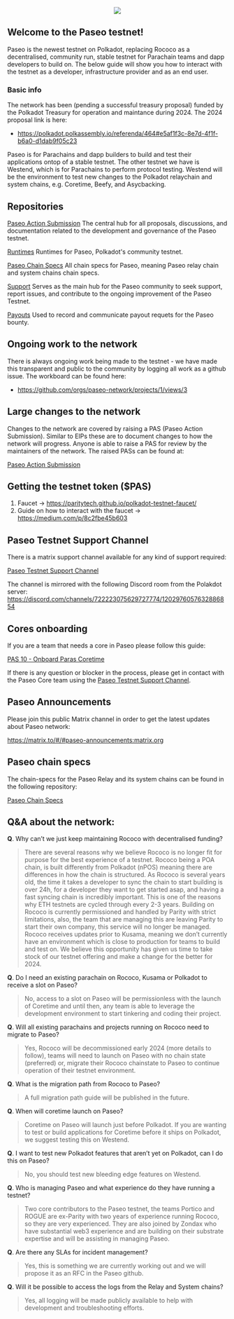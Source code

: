 <p align="center">
  <img src="../resources/logo_header.svg" />
</p>


## Welcome to the Paseo testnet!
Paseo is the newest testnet on Polkadot, replacing Rococo as a decentralised, community run, stable testnet for Parachain teams and dapp developers to build on. The below guide will show you how to interact with the testnet as a developer, infrastructure provider and as an end user. 

### Basic info
The network has been (pending a successful treasury proposal) funded by the Polkadot Treasury for operation and maintance during 2024.
The 2024 proposal link is here: 
- https://polkadot.polkassembly.io/referenda/464#e5af1f3c-8e7d-4f1f-b6a0-d1dab9f05c23

Paseo is for Parachains and dapp builders to build and test their applications ontop of a stable testnet.
The other testnet we have is Westend, which is for Parachains to perform protocol testing. Westend will be the environment to test new changes to the Polkadot relaychain and system chains, e.g. Coretime, Beefy, and Asycbacking.

## Repositories

[Paseo Action Submission](https://github.com/paseo-network/paseo-action-submission)
The central hub for all proposals, discussions, and documentation related to the development and governance of the Paseo testnet. 

[Runtimes](https://github.com/paseo-network/runtimes)
Runtimes for Paseo, Polkadot's community testnet.

[Paseo Chain Specs](https://github.com/paseo-network/paseo-chain-specs)
All chain specs for Paseo, meaning Paseo relay chain and system chains chain specs.

[Support](https://github.com/paseo-network/support)
Serves as the main hub for the Paseo community to seek support, report issues, and contribute to the ongoing improvement of the Paseo Testnet.

[Payouts](https://github.com/paseo-network/payouts)
Used to record and communicate payout requets for the Paseo bounty.

## Ongoing work to the network
There is always ongoing work being made to the testnet - we have made this transparent and public to the community by logging all work as a github issue. The workboard can be found here:

- https://github.com/orgs/paseo-network/projects/1/views/3

## Large changes to the network
Changes to the network are covered by raising a PAS (Paseo Action Submission). Similar to EIPs these are to document changes to how the network will progress.
Anyone is able to raise a PAS for review by the maintainers of the network. 
The raised PASs can be found at: 

[Paseo Action Submission](https://github.com/paseo-network/paseo-action-submission)

## Getting the testnet token ($PAS)
1. Faucet -> https://paritytech.github.io/polkadot-testnet-faucet/
2. Guide on how to interact with the faucet -> https://medium.com/p/8c2fbe45b603

## Paseo Testnet Support Channel

There is a matrix support channel available for any kind of support required: 

[Paseo Testnet Support Channel](https://matrix.to/#/#paseo-testnet-support:parity.io)

The channel is mirrored with the following Discord room from the Polakdot server:
https://discord.com/channels/722223075629727774/1202976057632886854

## Cores onboarding

If you are a team that needs a core in Paseo please follow this guide:

[PAS 10 - Onboard Paras Coretime](https://github.com/paseo-network/paseo-action-submission/blob/main/pas/PAS-10-Onboard-paras-coretime.md)

If there is any question or blocker in the process, please get in contact with the Paseo Core team using the [Paseo Testnet Support Channel](https://matrix.to/#/#paseo-testnet-support:parity.io).

## Paseo Announcements

Please join this public Matrix channel in order to get the latest updates about Paseo network:

https://matrix.to/#/#paseo-announcements:matrix.org

## Paseo chain specs

The chain-specs for the Paseo Relay and its system chains can be found in the following repository:

[Paseo Chain Specs](https://github.com/paseo-network/paseo-chain-specs)

## Q&A about the network:

**Q**. Why can’t we just keep maintaining Rococo with decentralised funding?

> There are several reasons why we believe Rococo is no longer fit for purpose for the best experience of a testnet. 
Rococo being a POA chain, is built differently from Polkadot (nPOS) meaning there are differences in how the chain is structured. 
As Rococo is several years old, the time it takes a developer to sync the chain to start building is over 24h, for a developer they want to get started asap, and having a fast syncing chain is incredibly important. This is one of the reasons why ETH testnets are cycled through every 2-3 years. 
Building on Rococo is currently permissioned and handled by Parity with strict limitations, also, the team that are managing this are leaving Parity to start their own company, this service will no longer be managed.
Rococo receives updates prior to Kusama, meaning we don’t currently have an environment which is close to production for teams to build and test on.
We believe this opportunity has given us time to take stock of our testnet offering and make a change for the better for 2024.

**Q**. Do I need an existing parachain on Rococo, Kusama or Polkadot to receive a slot on Paseo?

> No, access to a slot on Paseo will be permissionless with the launch of Coretime and until then, any team is able to leverage the development environment to start tinkering and coding their project. 

**Q**. Will all existing parachains and projects running on Rococo need to migrate to Paseo?
> Yes, Rococo will be decommissioned early 2024 (more details to follow), teams will need to launch on Paseo with no chain state (preferred) or, migrate their Rococo chainstate to Paseo to continue operation of their testnet environment.

**Q**. What is the migration path from Rococo to Paseo?
> A full migration path guide will be published in the future.

**Q**. When will coretime launch on Paseo? 
> Coretime on Paseo will launch just before Polkadot. If you are wanting to test or build applications for Coretime before it ships on Polkadot, we suggest testing this on Westend.

**Q**. I want to test new Polkadot features that aren’t yet on Polkadot, can I do this on Paseo?
> No, you should test new bleeding edge features on Westend.

**Q**. Who is managing Paseo and what experience do they have running a testnet?
> Two core contributors to the Paseo testnet, the teams Portico and ROGUE are ex-Parity with two years of experience running Rococo, so they are very experienced. They are also joined by Zondax who have substantial web3 experience and are building on their substrate expertise and will be assisting in managing Paseo. 

**Q**. Are there any SLAs for incident management?
> Yes, this is something we are currently working out and we will propose it as an RFC in the Paseo github.

**Q**. Will it be possible to access the logs from the Relay and System chains?
> Yes, all logging will be made publicly available to help with development and troubleshooting efforts.

